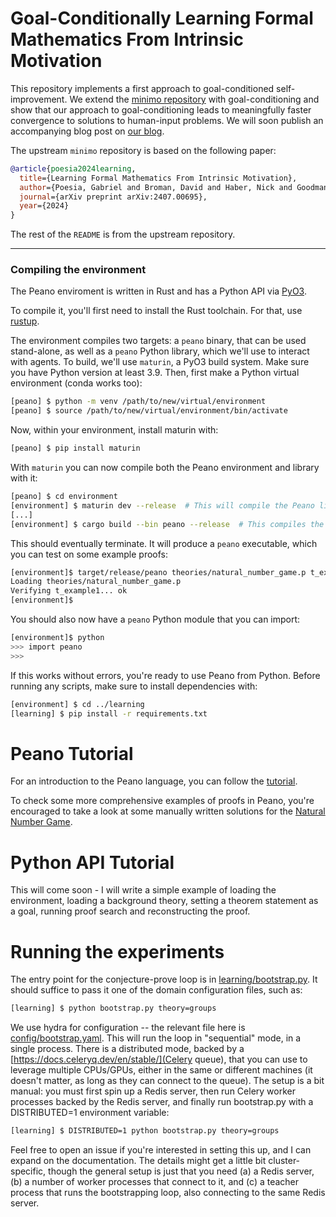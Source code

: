 # Goal-Conditionally Learning Formal Mathematics From Intrinsic Motivation

This repository implements a first approach to goal-conditioned self-improvement. We extend the [minimo repository](https://github.com/gpoesia/minimo) with goal-conditioning and show that our approach to goal-conditioning leads to meaningfully faster convergence to solutions to human-input problems. We will soon publish an accompanying blog post on [our blog](https://pdoom.org/blog.html).

The upstream `minimo` repository is based on the following paper:
```bibtex
@article{poesia2024learning,
  title={Learning Formal Mathematics From Intrinsic Motivation},
  author={Poesia, Gabriel and Broman, David and Haber, Nick and Goodman, Noah D},
  journal={arXiv preprint arXiv:2407.00695},
  year={2024}
}
```

The rest of the `README` is from the upstream repository.

---

### Compiling the environment

The Peano enviroment is written in Rust and has a Python API via [PyO3](https://pyo3.rs/v0.18.2/).

To compile it, you'll first need to install the Rust toolchain. For that, use [rustup](https://rustup.rs/).

The environment compiles two targets: a `peano` binary, that can be used stand-alone, as well as a `peano` Python library, which we'll use to interact with agents. To build, we'll use `maturin`, a PyO3 build system. Make sure you have Python version at least 3.9. Then, first make a Python virtual environment (conda works too):

```sh
[peano] $ python -m venv /path/to/new/virtual/environment
[peano] $ source /path/to/new/virtual/environment/bin/activate
```

Now, within your environment, install maturin with:

```sh
[peano] $ pip install maturin
```

With `maturin` you can now compile both the Peano environment and library with it:

```sh
[peano] $ cd environment
[environment] $ maturin dev --release  # This will compile the Peano library.
[...]
[environment] $ cargo build --bin peano --release  # This compiles the peano executable.
```

This should eventually terminate. It will produce a `peano` executable,
which you can test on some example proofs:

```sh
[environment]$ target/release/peano theories/natural_number_game.p t_example1
Loading theories/natural_number_game.p
Verifying t_example1... ok
[environment]$
```

You should also now have a `peano` Python module that you can import:

```sh
[environment]$ python
>>> import peano
>>>
```

If this works without errors, you're ready to use Peano from Python. Before running any scripts, make sure to install dependencies with:

```sh
[environment] $ cd ../learning
[learning] $ pip install -r requirements.txt
```
# Peano Tutorial

For an introduction to the Peano language, you can follow the [tutorial](tutorial.md).

To check some more comprehensive examples of proofs in Peano, you're encouraged to take a look at some manually written solutions for the [Natural Number Game](environment/theories/natural_number_game.p).

# Python API Tutorial

This will come soon - I will write a simple example of loading the environment, loading a background theory, setting a theorem statement as a goal, running proof search and reconstructing the proof.

# Running the experiments

The entry point for the conjecture-prove loop is in [learning/bootstrap.py](bootstrap.py). It should suffice to pass it one of the domain configuration files, such as:

```sh
[learning] $ python bootstrap.py theory=groups
```

We use hydra for configuration -- the relevant file here is [config/bootstrap.yaml](config/bootstrap.yaml). This will run the loop in "sequential" mode, in a single process. There is a distributed mode, backed by a [https://docs.celeryq.dev/en/stable/](Celery queue), that you can use to leverage multiple CPUs/GPUs, either in the same or different machines (it doesn't matter, as long as they can connect to the queue). The setup is a bit manual: you must first spin up a Redis server, then run Celery worker processes backed by the Redis server, and finally run bootstrap.py with a DISTRIBUTED=1 environment variable:

```sh
[learning] $ DISTRIBUTED=1 python bootstrap.py theory=groups
```

Feel free to open an issue if you're interested in setting this up, and I can expand on the documentation. The details might get a little bit cluster-specific, though the general setup is just that you need (a) a Redis server, (b) a number of worker processes that connect to it, and (c) a teacher process that runs the bootstrapping loop, also connecting to the same Redis server.
